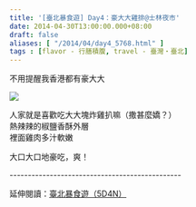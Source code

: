 ```yaml
---
title: '[臺北暴食遊] Day4：豪大大雞排@士林夜市'
date: 2014-04-30T13:00:00.000+08:00
draft: false
aliases: [ "/2014/04/day4_5768.html" ]
tags : [flavor - 行膳積腹, travel - 臺灣・臺北]
---
```


不用提醒我香港都有豪大大  

[![](https://2.bp.blogspot.com/-t8K2vPFPvPM/XDGjh2YnhpI/AAAAAAAAEjE/JmHkpj9Zfe8pwjRyxjc79xuhAgRm1-Z8QCLcBGAs/s640/83.jpg)](https://2.bp.blogspot.com/-t8K2vPFPvPM/XDGjh2YnhpI/AAAAAAAAEjE/JmHkpj9Zfe8pwjRyxjc79xuhAgRm1-Z8QCLcBGAs/s1600/83.jpg)

人家就是喜歡吃大大塊炸雞扒嘛（撒甚麼嬌？）  
熱辣辣的椒鹽香酥外層  
裡面雞肉多汁軟嫩  
  
大口大口地豪吃，爽！  
  
\-----------------------------------------------  
  
延伸閱讀：[臺北暴食遊（5D4N）](http://www.hidie.net/2014/05/5d4n.html)